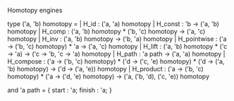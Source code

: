 



Homotopy engines 

type ('a, 'b) homotopy =
| H_id         : ('a, 'a) homotopy
| H_const      : 'b -> ('a, 'b) homotopy
| H_comp       : ('a, 'b) homotopy * ('b, 'c) homotopy -> ('a, 'c) homotopy
| H_inv        : ('a, 'b) homotopy -> ('b, 'a) homotopy
| H_pointwise  : ('a -> ('b, 'c) homotopy) * 'a -> ('a, 'c) homotopy
| H_lift       : ('a, 'b) homotopy * ('c -> 'a) -> ('c -> 'b, 'c -> 'a) homotopy
| H_path       : 'a path -> ('a, 'a) homotopy
| H_compose    : ('a -> ('b, 'c) homotopy) * ('d -> ('c, 'e) homotopy) * ('d -> ('a, 'b) homotopy)
-> ('d -> ('a, 'e)) homotopy
| H_product    : ('a -> ('b, 'c) homotopy) * ('a -> ('d, 'e) homotopy)
-> ('a, ('b, 'd), ('c, 'e)) homotopy

and 'a path = {
start  : 'a;
finish : 'a;
}
